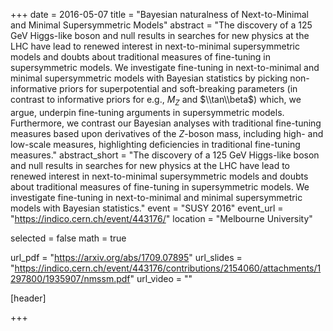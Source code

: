 +++
date = 2016-05-07
title = "Bayesian naturalness of Next-to-Minimal and Minimal Supersymmetric Models"
abstract = "The discovery of a 125 GeV Higgs-like boson and null results in searches for new physics at the LHC have lead to renewed interest in next-to-minimal supersymmetric models and doubts about traditional measures of fine-tuning in supersymmetric models. We investigate fine-tuning in next-to-minimal and minimal supersymmetric models with Bayesian statistics by picking non-informative priors for superpotential and soft-breaking parameters (in contrast to informative priors for e.g., $M_Z$ and $\\tan\\beta$) which, we argue, underpin fine-tuning arguments in supersymmetric models. Furthermore, we contrast our Bayesian analyses with traditional fine-tuning measures based upon derivatives of the $Z$-boson mass, including high- and low-scale measures, highlighting deficiencies in traditional fine-tuning measures."
abstract_short = "The discovery of a 125 GeV Higgs-like boson and null results in searches for new physics at the LHC have lead to renewed interest in next-to-minimal supersymmetric models and doubts about traditional measures of fine-tuning in supersymmetric models. We investigate fine-tuning in next-to-minimal and minimal supersymmetric models with Bayesian statistics."
event = "SUSY 2016"
event_url = "https://indico.cern.ch/event/443176/"
location = "Melbourne University"

selected = false
math = true

url_pdf = "https://arxiv.org/abs/1709.07895"
url_slides = "https://indico.cern.ch/event/443176/contributions/2154060/attachments/1297800/1935907/nmssm.pdf"
url_video = ""

[header]

+++
